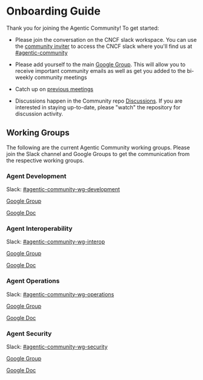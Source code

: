 # Onboarding Guide

Thank you for joining the Agentic Community! To get started:

- Please join the conversation on the CNCF slack workspace. You can use the [community
  inviter](https://communityinviter.com/apps/cloud-native/cncf) to access the CNCF slack where you'll find us at
  [#agentic-community](https://cloud-native.slack.com/archives/C08R46FF27R)

- Please add yourself to the main [Google Group](https://groups.google.com/a/agentic-community.com/g/community). This
  will
  allow you to receive important community emails as well as get you added to the bi-weekly community meetings

- Catch up on [previous meetings](https://drive.google.com/drive/folders/1RJVHprIStEz5_jWdl7QMMsJBRf_dKnOA)

- Discussions happen in the Community repo [Discussions](https://github.com/agentic-community/community/discussions). If
  you are interested in staying up-to-date, please "watch" the repository for discussion activity. 

## Working Groups

The following are the current Agentic Community working groups. Please join the Slack channel and Google Groups to get
the communication from the respective working groups.

### Agent Development

Slack: [#agentic-community-wg-development](https://cloud-native.slack.com/archives/C08TA524Y6S)

[Google Group](https://groups.google.com/a/agentic-community.com/g/wg-development)

[Google Doc](https://docs.google.com/document/d/1X8eFesrO51ucncfjAJTS4K9_wLZhnSq2Yf7pYCed66E)

### Agent Interoperability

Slack: [#agentic-community-wg-interop](https://cloud-native.slack.com/archives/C08TJBB2T9Q)

[Google Group](https://groups.google.com/a/agentic-community.com/g/wg-interoperability)

[Google Doc](https://docs.google.com/document/d/1hfkfw-J3qJAcTVdc4BmdswrP3n45wEtYtgXqmc7fiBg)

### Agent Operations

Slack: [#agentic-community-wg-operations](https://cloud-native.slack.com/archives/C08TJB9K75Y)

[Google Group](https://groups.google.com/a/agentic-community.com/g/wg-operations)

[Google Doc](https://docs.google.com/document/d/1dgHHL2cW5sy84ofyW4jPPIh9fPO_LAWQiCtG5mvTgTo)

### Agent Security

Slack: [#agentic-community-wg-security](https://cloud-native.slack.com/archives/C08TJBBDSUS)

[Google Group](https://groups.google.com/a/agentic-community.com/g/wg-security)

[Google Doc](https://docs.google.com/document/d/1e-iUjDfxyaPhlWkOz6jiKvQK7KklAi_QBHUzQ4j_Ii4)
